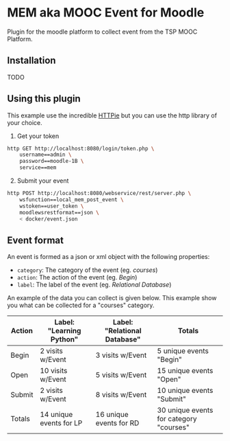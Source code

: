 # MEM aka MOOC Event for Moodle

Plugin for the moodle platform to collect event from the TSP MOOC Platform.

## Installation

TODO

## Using this plugin

This example use the incredible [HTTPie](https://github.com/jakubroztocil/httpie) but you can use the http library of your choice.

1. Get your token
  ```sh
  http GET http://localhost:8080/login/token.php \
      username==admin \
      password==moodle-1B \
      service==mem
  ```
2. Submit your event
  ```sh
  http POST http://localhost:8080/webservice/rest/server.php \
      wsfunction==local_mem_post_event \
      wstoken==user_token \
      moodlewsrestformat==json \
      < docker/event.json
  ```

## Event format

An event is formed as a json or xml object with the following properties:

- `category`: The category of the event (eg. *courses*)
- `action`: The action of the event (eg. *Begin*)
- `label`: The label of the event (eg. *Relational Database*)

An example of the data you can collect is given below. This example show you what
can be collected for a "courses" category.

| Action      |	Label: "Learning Python" | Label: "Relational Database" | Totals                                  |
|-------------|--------------------------|------------------------------|-----------------------------------------|
| Begin       |	2 visits w/Event         | 3 visits w/Event             | 5 unique events "Begin"                 |
| Open        |	10 visits w/Event        | 5 visits w/Event             | 15 unique events "Open"                 |
| Submit      |	2 visits w/Event         | 8 visits w/Event             | 10 unique events "Submit"               |
| Totals      |	14 unique events for LP  | 16 unique events for RD      | 30 unique events for category "courses" |
